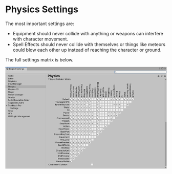 # Physics Settings

The most important settings are:

* Equipment should never collide with anything or weapons can interfere with character movement.
* Spell Effects should never collide with themselves or things like meteors could blow each other up instead of reaching the character or ground.

The full settings matrix is below.

<img src="../../.gitbook/assets/image (2).png" alt="" data-size="original">
